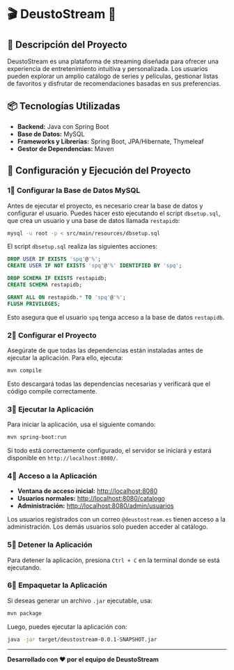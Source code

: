# 🎬 DeustoStream 🍿

## 🌟 Descripción del Proyecto

DeustoStream es una plataforma de streaming diseñada para ofrecer una experiencia de entretenimiento intuitiva y personalizada. Los usuarios pueden explorar un amplio catálogo de series y películas, gestionar listas de favoritos y disfrutar de recomendaciones basadas en sus preferencias.

## 📦 Tecnologías Utilizadas

- **Backend:** Java con Spring Boot  
- **Base de Datos:** MySQL  
- **Frameworks y Librerías:** Spring Boot, JPA/Hibernate, Thymeleaf  
- **Gestor de Dependencias:** Maven  

## 🚀 Configuración y Ejecución del Proyecto

### 1⃣ Configurar la Base de Datos MySQL

Antes de ejecutar el proyecto, es necesario crear la base de datos y configurar el usuario. Puedes hacer esto ejecutando el script `dbsetup.sql`, que crea un usuario y una base de datos llamada `restapidb`:

```sh
mysql -u root -p < src/main/resources/dbsetup.sql
```

El script `dbsetup.sql` realiza las siguientes acciones:

```sql
DROP USER IF EXISTS 'spq'@'%';
CREATE USER IF NOT EXISTS 'spq'@'%' IDENTIFIED BY 'spq';

DROP SCHEMA IF EXISTS restapidb;
CREATE SCHEMA restapidb;

GRANT ALL ON restapidb.* TO 'spq'@'%';
FLUSH PRIVILEGES;
```

Esto asegura que el usuario `spq` tenga acceso a la base de datos `restapidb`.

### 2⃣ Configurar el Proyecto

Asegúrate de que todas las dependencias están instaladas antes de ejecutar la aplicación. Para ello, ejecuta:

```sh
mvn compile
```

Esto descargará todas las dependencias necesarias y verificará que el código compile correctamente.

### 3⃣ Ejecutar la Aplicación

Para iniciar la aplicación, usa el siguiente comando:

```sh
mvn spring-boot:run
```

Si todo está correctamente configurado, el servidor se iniciará y estará disponible en `http://localhost:8080/`.

### 4⃣ Acceso a la Aplicación

- **Ventana de acceso inicial:** [http://localhost:8080](http://localhost:8080)
- **Usuarios normales:** [http://localhost:8080/catalogo](http://localhost:8080/catalogo)
- **Administración:** [http://localhost:8080/admin/usuarios](http://localhost:8080/admin/usuarios)

Los usuarios registrados con un correo `@deustostream.es` tienen acceso a la administración. Los demás usuarios solo pueden acceder al catálogo.

### 5⃣ Detener la Aplicación

Para detener la aplicación, presiona `Ctrl + C` en la terminal donde se está ejecutando.

### 6⃣ Empaquetar la Aplicación

Si deseas generar un archivo `.jar` ejecutable, usa:

```sh
mvn package
```

Luego, puedes ejecutar la aplicación con:

```sh
java -jar target/deustostream-0.0.1-SNAPSHOT.jar
```

---

**Desarrollado con ❤️ por el equipo de DeustoStream**
